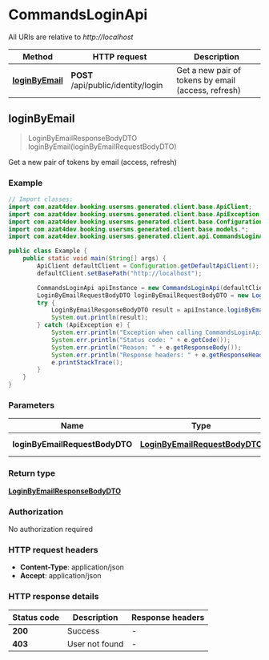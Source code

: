 # CommandsLoginApi

All URIs are relative to *http://localhost*

| Method | HTTP request | Description |
|------------- | ------------- | -------------|
| [**loginByEmail**](CommandsLoginApi.md#loginByEmail) | **POST** /api/public/identity/login | Get a new pair of tokens by email (access, refresh) |



## loginByEmail

> LoginByEmailResponseBodyDTO loginByEmail(loginByEmailRequestBodyDTO)

Get a new pair of tokens by email (access, refresh)

### Example

```java
// Import classes:
import com.azat4dev.booking.usersms.generated.client.base.ApiClient;
import com.azat4dev.booking.usersms.generated.client.base.ApiException;
import com.azat4dev.booking.usersms.generated.client.base.Configuration;
import com.azat4dev.booking.usersms.generated.client.base.models.*;
import com.azat4dev.booking.usersms.generated.client.api.CommandsLoginApi;

public class Example {
    public static void main(String[] args) {
        ApiClient defaultClient = Configuration.getDefaultApiClient();
        defaultClient.setBasePath("http://localhost");

        CommandsLoginApi apiInstance = new CommandsLoginApi(defaultClient);
        LoginByEmailRequestBodyDTO loginByEmailRequestBodyDTO = new LoginByEmailRequestBodyDTO(); // LoginByEmailRequestBodyDTO | JSON payload
        try {
            LoginByEmailResponseBodyDTO result = apiInstance.loginByEmail(loginByEmailRequestBodyDTO);
            System.out.println(result);
        } catch (ApiException e) {
            System.err.println("Exception when calling CommandsLoginApi#loginByEmail");
            System.err.println("Status code: " + e.getCode());
            System.err.println("Reason: " + e.getResponseBody());
            System.err.println("Response headers: " + e.getResponseHeaders());
            e.printStackTrace();
        }
    }
}
```

### Parameters


| Name | Type | Description  | Notes |
|------------- | ------------- | ------------- | -------------|
| **loginByEmailRequestBodyDTO** | [**LoginByEmailRequestBodyDTO**](LoginByEmailRequestBodyDTO.md)| JSON payload | |

### Return type

[**LoginByEmailResponseBodyDTO**](LoginByEmailResponseBodyDTO.md)

### Authorization

No authorization required

### HTTP request headers

- **Content-Type**: application/json
- **Accept**: application/json


### HTTP response details
| Status code | Description | Response headers |
|-------------|-------------|------------------|
| **200** | Success |  -  |
| **403** | User not found |  -  |

